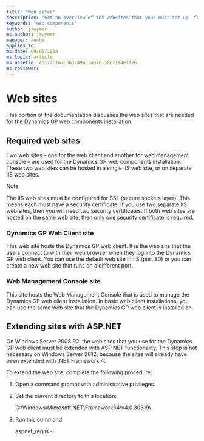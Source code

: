```yaml
---
title: "Web sites"
description: "Get an overview of the websites that your must set up  for the Dynamics GP web components."
keywords: "web components"
author: jswymer
ms.author: jswymer
manager: annbe
applies_to: 
ms.date: 09/05/2018
ms.topic: article
ms.assetid: 40172c16-c363-49ac-ae76-38c7194e1f76
ms.reviewer: 
---
```


# Web sites

This portion of the documentation discusses the web sites that are needed for the Dynamics GP web components installation.  

## Required web sites

Two web sites – one for the web client and another for web management console – are used for the Dynamics GP web components installation. These two web sites can be hosted in a single IIS web site, or on separate IIS web sites.

> [!NOTE]
> The IIS web sites must be configured for SSL (secure sockets layer). This means each must have a security certificate. If you use two separate IIS web sites, then you will need two security certificates. If both web sites are hosted on the same web site, then only one security certificate is required.  

### Dynamics GP Web Client site

This web site hosts the Dynamics GP web client. It is the web site that the users connect to with their web browser when they log into the Dynamics GP web client. You can use the default web site in IIS (port 80) or you can create a new web site that runs on a different port.

### Web Management Console site

This site hosts the Web Management Console that is used to manage the Dynamics GP web client installation. In basic web client installations, you can use the same web site that the Dynamics GP web client is installed on.

## Extending sites with ASP.NET

On Windows Server 2008 R2, the web sites that you use for the Dynamics GP web client must be extended with ASP.NET functionality. This step is not necessary on Windows Server 2012, because the sites will already have been extended with .NET Framework 4.

To extend the web site, complete the following procedure:

1. Open a command prompt with administrative privileges.

2. Set the current directory to this location:

    C:\\Windows\\Microsoft.NET\\Framework64\\v4.0.30319\\

3. Run this command:

    aspnet\_regiis -i

